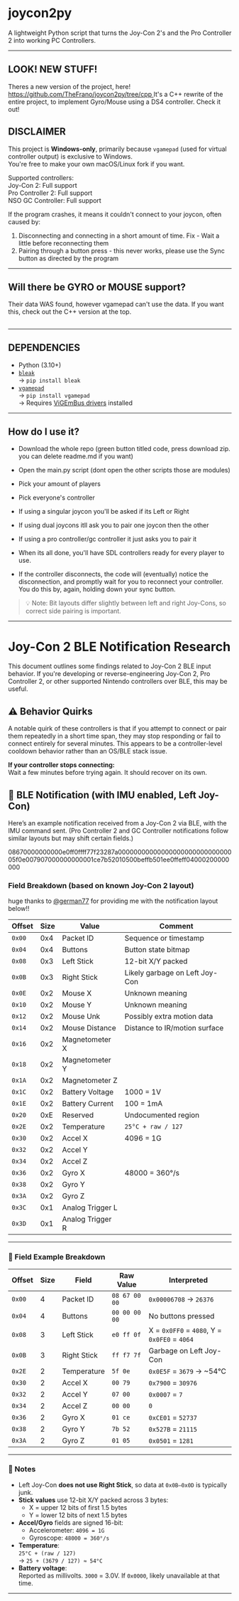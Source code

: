 # joycon2py

A lightweight Python script that turns the Joy-Con 2's and the Pro Controller 2 into working PC Controllers.

---
## LOOK! NEW STUFF!
Theres a new version of the project, here!  
[https://github.com/TheFrano/joycon2py/tree/cpp  ](https://github.com/TheFrano/joycon2cpp)
It's a C++ rewrite of the entire project, to implement Gyro/Mouse using a DS4 controller. Check it out!  

## DISCLAIMER

This project is **Windows-only**, primarily because `vgamepad` (used for virtual controller output) is exclusive to Windows.  
You're free to make your own macOS/Linux fork if you want.

Supported controllers:  
Joy-Con 2: Full support  
Pro Controller 2: Full support  
NSO GC Controller: Full support

If the program crashes, it means it couldn't connect to your joycon, often caused by:  
1. Disconnecting and connecting in a short amount of time. Fix - Wait a little before reconnecting them
2. Pairing through a button press - this never works, please use the Sync button as directed by the program

---

## Will there be GYRO or MOUSE support?

Their data WAS found, however vgamepad can't use the data. If you want this, check out the C++ version at the top.

##
---

## DEPENDENCIES

- Python (3.10+)
- [`bleak`](https://github.com/hbldh/bleak)  
  → `pip install bleak`  
- [`vgamepad`](https://github.com/yannbouteiller/vgamepad)  
  → `pip install vgamepad`  
  → Requires [ViGEmBus drivers](https://github.com/ViGEm/ViGEmBus/releases/latest) installed

---

## How do I use it?
- Download the whole repo (green button titled code, press download zip. you can delete readme.md if you want)
- Open the main.py script (dont open the other scripts those are modules)
- Pick your amount of players
- Pick everyone's controller
- If using a singular joycon you'll be asked if its Left or Right
- If using dual joycons itll ask you to pair one joycon then the other
- If using a pro controller/gc controller it just asks you to pair it
- When its all done, you'll have SDL controllers ready for every player to use.

- If the controller disconnects, the code will (eventually) notice the disconnection, and promptly wait for you to reconnect your controller. You do this by, again, holding down your sync button.

> 💡 Note: Bit layouts differ slightly between left and right Joy-Cons, so correct side pairing is important.
> 
---

# Joy-Con 2 BLE Notification Research

This document outlines some findings related to Joy-Con 2 BLE input behavior. If you're developing or reverse-engineering Joy-Con 2, Pro Controller 2, or other supported Nintendo controllers over BLE, this may be useful.

## ⚠️ Behavior Quirks

A notable quirk of these controllers is that if you attempt to connect or pair them repeatedly in a short time span, they may stop responding or fail to connect entirely for several minutes. This appears to be a controller-level cooldown behavior rather than an OS/BLE stack issue.

**If your controller stops connecting:**  
Wait a few minutes before trying again. It should recover on its own.

## 🔔 BLE Notification (with IMU enabled, Left Joy-Con)

Here’s an example notification received from a Joy-Con 2 via BLE, with the IMU command sent. (Pro Controller 2 and GC Controller notifications follow similar layouts but may shift certain fields.)

08670000000000e0ff0ffff77f23287a0000000000000000000000000000005f0e007907000000000001ce7b52010500beffb501ee0ffeff04000200000000


### Field Breakdown (based on known Joy-Con 2 layout)
huge thanks to [@german77](https://github.com/german77) for providing me with the notification layout below!!

| Offset | Size | Value              | Comment                      |
|--------|------|--------------------|------------------------------|
| `0x00` | 0x4  | Packet ID          | Sequence or timestamp        |
| `0x04` | 0x4  | Buttons            | Button state bitmap          |
| `0x08` | 0x3  | Left Stick         | 12-bit X/Y packed             |
| `0x0B` | 0x3  | Right Stick        | Likely garbage on Left Joy-Con |
| `0x0E` | 0x2  | Mouse X            | Unknown meaning               |
| `0x10` | 0x2  | Mouse Y            | Unknown meaning               |
| `0x12` | 0x2  | Mouse Unk          | Possibly extra motion data    |
| `0x14` | 0x2  | Mouse Distance     | Distance to IR/motion surface |
| `0x16` | 0x2  | Magnetometer X     |                              |
| `0x18` | 0x2  | Magnetometer Y     |                              |
| `0x1A` | 0x2  | Magnetometer Z     |                              |
| `0x1C` | 0x2  | Battery Voltage    | 1000 = 1V                     |
| `0x1E` | 0x2  | Battery Current    | 100 = 1mA                     |
| `0x20` | 0xE  | Reserved           | Undocumented region           |
| `0x2E` | 0x2  | Temperature        | `25°C + raw / 127`           |
| `0x30` | 0x2  | Accel X            | 4096 = 1G                     |
| `0x32` | 0x2  | Accel Y            |                              |
| `0x34` | 0x2  | Accel Z            |                              |
| `0x36` | 0x2  | Gyro X             | 48000 = 360°/s                |
| `0x38` | 0x2  | Gyro Y             |                              |
| `0x3A` | 0x2  | Gyro Z             |                              |
| `0x3C` | 0x1  | Analog Trigger L   |                              |
| `0x3D` | 0x1  | Analog Trigger R   |                              |

---

### 🧪 Field Example Breakdown

| Offset | Size | Field           | Raw Value     | Interpreted                  |
|--------|------|------------------|----------------|------------------------------|
| `0x00` | 4    | Packet ID        | `08 67 00 00`  | `0x00006708` → `26376`       |
| `0x04` | 4    | Buttons          | `00 00 00 00`  | No buttons pressed           |
| `0x08` | 3    | Left Stick       | `e0 ff 0f`     | X = `0x0FF0` = `4080`, Y = `0x0FE0` = `4064` |
| `0x0B` | 3    | Right Stick      | `ff f7 7f`     | Garbage on Left Joy-Con      |
| `0x2E` | 2    | Temperature      | `5f 0e`        | `0x0E5F` = `3679` → ~54°C     |
| `0x30` | 2    | Accel X          | `00 79`        | `0x7900` = `30976`           |
| `0x32` | 2    | Accel Y          | `07 00`        | `0x0007` = `7`               |
| `0x34` | 2    | Accel Z          | `00 00`        | `0`                          |
| `0x36` | 2    | Gyro X           | `01 ce`        | `0xCE01` = `52737`           |
| `0x38` | 2    | Gyro Y           | `7b 52`        | `0x527B` = `21115`           |
| `0x3A` | 2    | Gyro Z           | `01 05`        | `0x0501` = `1281`            |

---

### 📘 Notes

- Left Joy-Con **does not use Right Stick**, so data at `0x0B–0x0D` is typically junk.
- **Stick values** use 12-bit X/Y packed across 3 bytes:
  - X = upper 12 bits of first 1.5 bytes
  - Y = lower 12 bits of next 1.5 bytes
- **Accel/Gyro** fields are signed 16-bit:
  - Accelerometer: `4096 = 1G`
  - Gyroscope: `48000 = 360°/s`
- **Temperature**:  
  `25°C + (raw / 127)`  
  → `25 + (3679 / 127) ≈ 54°C`
- **Battery voltage**:  
  Reported as millivolts. `3000` = 3.0V. If `0x0000`, likely unavailable at that time.

---
